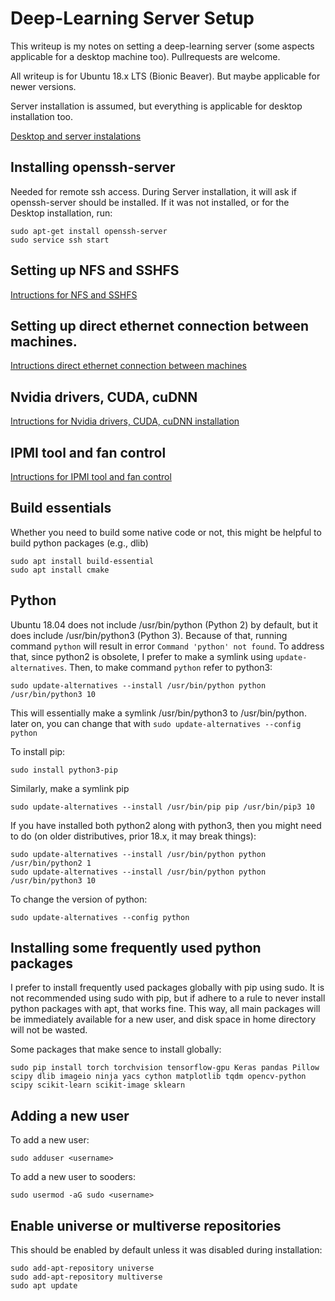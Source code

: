 # Deep-Learning Server Setup
This writeup is my notes on setting a deep-learning server (some aspects applicable for a desktop machine too).
Pullrequests are welcome.

All writeup is for Ubuntu 18.x LTS (Bionic Beaver). But maybe applicable for newer versions.

Server installation is assumed, but everything is applicable for desktop installation too. 

[Desktop and server instalations](./DesktopAndServerInstallation.md)

## Installing openssh-server
Needed for remote ssh access. During Server installation, it will ask if openssh-server should be installed. If it was not installed, or for the Desktop installation, run: 

    sudo apt-get install openssh-server
    sudo service ssh start

## Setting up NFS and SSHFS
[Intructions for NFS and SSHFS](./SettingUpNFS.md)

## Setting up direct ethernet connection between machines.
[Intructions direct ethernet connection between machines](./DirectEthernetConnection.md)

## Nvidia drivers, CUDA, cuDNN
[Intructions for Nvidia drivers, CUDA, cuDNN installation](./NvidiaGraphicsAndCUDA.md)

## IPMI tool and fan control
[Intructions for IPMI tool and fan control](./IPMI_fan_control.md)

## Build essentials
Whether you need to build some native code or not, this might be helpful to build python packages (e.g., dlib)

    sudo apt install build-essential
    sudo apt install cmake
 
## Python
Ubuntu 18.04 does not include /usr/bin/python (Python 2) by default, but it does include /usr/bin/python3 (Python 3).
Because of that, running command `python` will result in error `Command 'python' not found`.
To address that, since python2 is obsolete, I prefer to make a symlink using `update-alternatives`.
Then, to make command `python` refer to python3:

    sudo update-alternatives --install /usr/bin/python python /usr/bin/python3 10

This will essentially make a symlink /usr/bin/python3 to /usr/bin/python. later on, you can change that with `sudo update-alternatives --config python`

To install pip:

    sudo install python3-pip
    
Similarly, make a symlink pip 

    sudo update-alternatives --install /usr/bin/pip pip /usr/bin/pip3 10

If you have installed both python2 along with python3, then you might need to do (on older distributives, prior 18.x, it may break things):

    sudo update-alternatives --install /usr/bin/python python /usr/bin/python2 1
    sudo update-alternatives --install /usr/bin/python python /usr/bin/python3 10
   
To change the version of python:

    sudo update-alternatives --config python

    
## Installing some frequently used python packages
I prefer to install frequently used packages globally with pip using sudo. It is not recommended using sudo with pip, but if adhere to a rule to never install python packages with apt, that works fine. This way, all main packages will be immediately available for a new user, and disk space in home directory will not be wasted.

Some packages that make sence to install globally:

    sudo pip install torch torchvision tensorflow-gpu Keras pandas Pillow scipy dlib imageio ninja yacs cython matplotlib tqdm opencv-python scipy scikit-learn scikit-image sklearn  

## Adding a new user
To add a new user:

    sudo adduser <username>
  
To add a new user to sooders:

    sudo usermod -aG sudo <username>

## Enable universe or multiverse repositories
This should be enabled by default unless it was disabled during installation:

    sudo add-apt-repository universe
    sudo add-apt-repository multiverse
    sudo apt update
 
